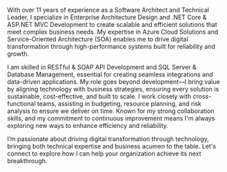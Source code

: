 With over 11 years of experience as a Software Architect and Technical Leader, I specialize in Enterprise Architecture Design and .NET Core & ASP.NET MVC Development to create scalable and efficient solutions that meet complex business needs. My expertise in Azure Cloud Solutions and Service-Oriented Architecture (SOA) enables me to drive digital transformation through high-performance systems built for reliability and growth. 

I am skilled in RESTful & SOAP API Development and SQL Server & Database Management, essential for creating seamless integrations and data-driven applications. My role goes beyond development—I bring value by aligning technology with business strategies, ensuring every solution is sustainable, cost-effective, and built to scale. I work closely with cross-functional teams, assisting in budgeting, resource planning, and risk analysis to ensure we deliver on time. Known for my strong collaboration skills, and my commitment to continuous improvement means I'm always exploring new ways to enhance efficiency and reliability.

I’m passionate about driving digital transformation through technology, bringing both technical expertise and business acumen to the table. Let's connect to explore how I can help your organization achieve its next breakthrough.
